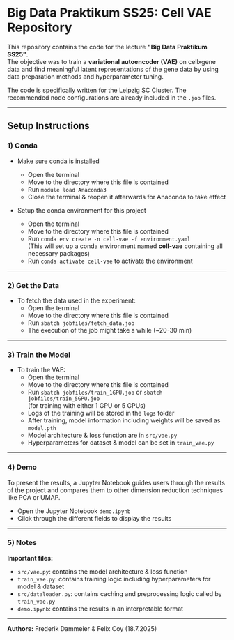 # Big Data Praktikum SS25: Cell VAE Repository

This repository contains the code for the lecture **"Big Data Praktikum SS25"**.  
The objective was to train a **variational autoencoder (VAE)** on cellxgene data and find meaningful latent representations of the gene data by using data preparation methods and hyperparameter tuning.

The code is specifically written for the Leipzig SC Cluster. The recommended node configurations are already included in the `.job` files.

---

## Setup Instructions

### 1) Conda

- Make sure conda is installed  
  - Open the terminal  
  - Move to the directory where this file is contained  
  - Run `module load Anaconda3`  
  - Close the terminal & reopen it afterwards for Anaconda to take effect  

- Setup the conda environment for this project  
  - Open the terminal  
  - Move to the directory where this file is contained  
  - Run `conda env create -n cell-vae -f environment.yaml`  
    (This will set up a conda environment named **cell-vae** containing all necessary packages)  
  - Run `conda activate cell-vae` to activate the environment  

---

### 2) Get the Data

- To fetch the data used in the experiment:  
  - Open the terminal  
  - Move to the directory where this file is contained  
  - Run `sbatch jobfiles/fetch_data.job`  
  - The execution of the job might take a while (~20-30 min)  

---

### 3) Train the Model

- To train the VAE:  
  - Open the terminal  
  - Move to the directory where this file is contained  
  - Run `sbatch jobfiles/train_1GPU.job` or `sbatch jobfiles/train_5GPU.job`  
    (for training with either 1 GPU or 5 GPUs)  
  - Logs of the training will be stored in the `logs` folder  
  - After training, model information including weights will be saved as `model.pth`  
  - Model architecture & loss function are in `src/vae.py`  
  - Hyperparameters for dataset & model can be set in `train_vae.py`  

---

### 4) Demo

To present the results, a Jupyter Notebook guides users through the results of the project and compares them to other dimension reduction techniques like PCA or UMAP.  

- Open the Jupyter Notebook `demo.ipynb`  
- Click through the different fields to display the results  

---

### 5) Notes

**Important files:**

- `src/vae.py`: contains the model architecture & loss function  
- `train_vae.py`: contains training logic including hyperparameters for model & dataset  
- `src/dataloader.py`: contains caching and preprocessing logic called by `train_vae.py`  
- `demo.ipynb`: contains the results in an interpretable format  

---

**Authors:** Frederik Dammeier & Felix Coy (18.7.2025)
